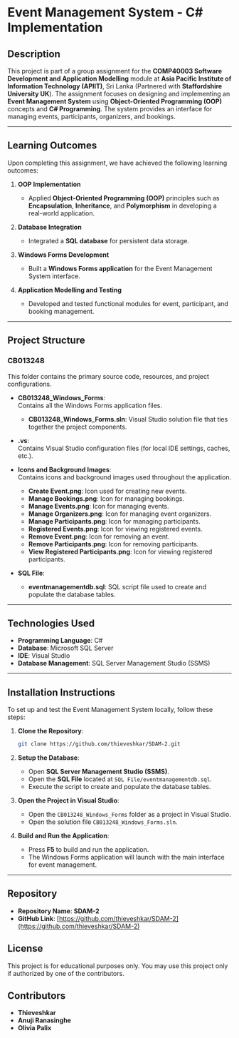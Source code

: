 # Event Management System - C# Implementation

## Description
This project is part of a group assignment for the **COMP40003 Software Development and Application Modelling** module at **Asia Pacific Institute of Information Technology (APIIT)**, Sri Lanka (Partnered with **Staffordshire University UK**). The assignment focuses on designing and implementing an **Event Management System** using **Object-Oriented Programming (OOP)** concepts and **C# Programming**. The system provides an interface for managing events, participants, organizers, and bookings.

---

## Learning Outcomes
Upon completing this assignment, we have achieved the following learning outcomes:

1. **OOP Implementation**
   - Applied **Object-Oriented Programming (OOP)** principles such as **Encapsulation**, **Inheritance**, and **Polymorphism** in developing a real-world application.
   
2. **Database Integration**
   - Integrated a **SQL database** for persistent data storage.
   
3. **Windows Forms Development**
   - Built a **Windows Forms application** for the Event Management System interface.

4. **Application Modelling and Testing**
   - Developed and tested functional modules for event, participant, and booking management.

---

## Project Structure

### **CB013248**
This folder contains the primary source code, resources, and project configurations.

- **CB013248_Windows_Forms**:  
    Contains all the Windows Forms application files.
    - **CB013248_Windows_Forms.sln**: Visual Studio solution file that ties together the project components.

- **.vs**:  
    Contains Visual Studio configuration files (for local IDE settings, caches, etc.).

- **Icons and Background Images**:  
    Contains icons and background images used throughout the application.
    - **Create Event.png**: Icon used for creating new events.
    - **Manage Bookings.png**: Icon for managing bookings.
    - **Manage Events.png**: Icon for managing events.
    - **Manage Organizers.png**: Icon for managing event organizers.
    - **Manage Participants.png**: Icon for managing participants.
    - **Registered Events.png**: Icon for viewing registered events.
    - **Remove Event.png**: Icon for removing an event.
    - **Remove Participants.png**: Icon for removing participants.
    - **View Registered Participants.png**: Icon for viewing registered participants.

- **SQL File**:  
    - **eventmanagementdb.sql**: SQL script file used to create and populate the database tables.

---

## Technologies Used
- **Programming Language**: C#
- **Database**: Microsoft SQL Server
- **IDE**: Visual Studio
- **Database Management**: SQL Server Management Studio (SSMS)

---

## Installation Instructions

To set up and test the Event Management System locally, follow these steps:

1. **Clone the Repository**:  
    ```bash
    git clone https://github.com/thieveshkar/SDAM-2.git
    ```

2. **Setup the Database**:  
    - Open **SQL Server Management Studio (SSMS)**.
    - Open the **SQL File** located at `SQL File/eventmanagementdb.sql`.
    - Execute the script to create and populate the database tables.

3. **Open the Project in Visual Studio**:  
    - Open the `CB013248_Windows_Forms` folder as a project in Visual Studio.
    - Open the solution file `CB013248_Windows_Forms.sln`.

4. **Build and Run the Application**:  
    - Press **F5** to build and run the application.
    - The Windows Forms application will launch with the main interface for event management.

---

## Repository
- **Repository Name**: **SDAM-2**
- **GitHub Link**: [https://github.com/thieveshkar/SDAM-2](https://github.com/thieveshkar/SDAM-2)

## License

This project is for educational purposes only. You may use this project only if authorized by one of the contributors.

## Contributors

- **Thieveshkar**  
- **Anuji Ranasinghe**  
- **Olivia Palix** 

